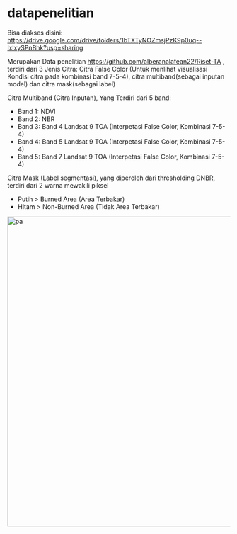# datapenelitian
Bisa diakses disini: https://drive.google.com/drive/folders/1bTXTyNOZmsjPzK9p0uq--lxlxySPnBhk?usp=sharing 

Merupakan Data penelitian https://github.com/alberanalafean22/Riset-TA , terdiri dari 3 Jenis Citra: Citra False Color (Untuk menlihat visualisasi Kondisi citra pada kombinasi band 7-5-4), citra multiband(sebagai inputan model) dan citra mask(sebagai label)

Citra Multiband (Citra Inputan), Yang Terdiri dari 5 band:
  *  Band 1: NDVI
  *  Band 2: NBR
  *  Band 3: Band 4 Landsat 9 TOA (Interpetasi False Color, Kombinasi 7-5-4)
  *  Band 4: Band 5 Landsat 9 TOA (Interpetasi False Color, Kombinasi 7-5-4)
  *  Band 5: Band 7 Landsat 9 TOA (Interpetasi False Color, Kombinasi 7-5-4)

Citra Mask (Label segmentasi), yang diperoleh dari thresholding DNBR, terdiri dari 2 warna mewakili piksel
 * Putih > Burned Area (Area Terbakar)
 * Hitam > Non-Burned Area (Tidak Area Terbakar)

<img  height="700" alt="pa" src="https://github.com/user-attachments/assets/33b02a42-deb7-4bd3-a282-8b2b909c4fde" />

